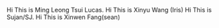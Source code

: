 Hi This is Ming Leong Tsui Lucas.
Hi This is Xinyu Wang (Iris)
Hi This is Sujan/SJ.
Hi This is Xinwen Fang(sean)